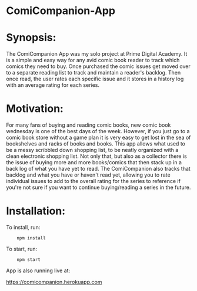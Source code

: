 # ComiCompanion-App


# Synopsis:
The ComiCompanion App was my solo project at Prime Digital Academy. It is a simple and easy way for any avid comic book reader to track which comics they need to buy. Once purchased the comic issues get moved over to a separate reading list to track and maintain a reader's backlog. Then once read, the user rates each specific issue and it stores in a history log with an average rating for each series.


# Motivation:
For many fans of buying and reading comic books, new comic book wednesday is one of the best days of the week. However, if you just go to a comic book store without a game plan it is very easy to get lost in the sea of bookshelves and racks of books and books. This app allows what used to be a messy scribbled down shopping list, to be neatly organized with a clean electronic shopping list. Not only that, but also as a collector there is the issue of buying more and more books/comics that then stack up in a back log of what you have yet to read. The ComiCompanion also tracks that backlog and what you have or haven't read yet, allowing you to rate individual issues to add to the overall rating for the series to reference if you're not sure if you want to continue buying/reading a series in the future.


# Installation:
To install, run:

        npm install

To start, run:        

        npm start
        
        
        
App is also running live at:

https://comicompanion.herokuapp.com
